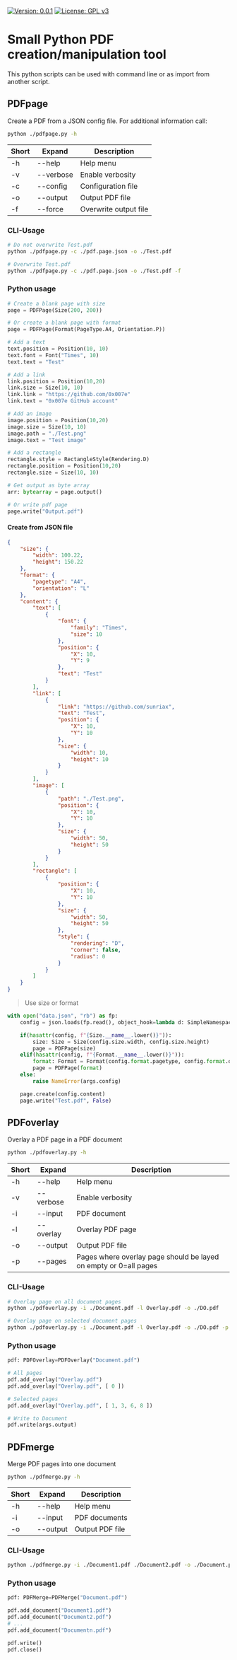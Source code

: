 [![Version: 0.0.1](https://img.shields.io/badge/Version-0.0.1%20Beta-orange.svg)](https://github.com/0x007e) [![License: GPL v3](https://img.shields.io/badge/License-GPL%20v3-blue.svg)](https://www.gnu.org/licenses/gpl-3.0)
# Small Python PDF creation/manipulation tool

This python scripts can be used with command line or as import from another script.

## PDFpage

Create a PDF from a JSON config file. For additional information call:

``` bash
python ./pdfpage.py -h
```

| Short | Expand    | Description           |
|-------|-----------|-----------------------|
| -h    | --help    | Help menu             |
| -v    | --verbose | Enable verbosity      |
| -c    | --config  | Configuration file    |
| -o    | --output  | Output PDF file       |
| -f    | --force   | Overwrite output file |

### CLI-Usage

``` bash
# Do not overwrite Test.pdf
python ./pdfpage.py -c ./pdf.page.json -o ./Test.pdf

# Overwrite Test.pdf
python ./pdfpage.py -c ./pdf.page.json -o ./Test.pdf -f
```
### Python usage

``` python
# Create a blank page with size
page = PDFPage(Size(200, 200))

# Or create a blank page with format
page = PDFPage(Format(PageType.A4, Orientation.P))

# Add a text
text.position = Position(10, 10)
text.font = Font("Times", 10)
text.text = "Test"

# Add a link  
link.position = Position(10,20)
link.size = Size(10, 10)
link.link = "https://github.com/0x007e"
link.text = "0x007e GitHub account"

# Add an image
image.position = Position(10,20)
image.size = Size(10, 10)
image.path = "./Test.png"
image.text = "Test image"

# Add a rectangle
rectangle.style = RectangleStyle(Rendering.D)
rectangle.position = Position(10,20)
rectangle.size = Size(10, 10)

# Get output as byte array
arr: bytearray = page.output()

# Or write pdf page
page.write("Output.pdf")
```

#### Create from JSON file

``` json
{
    "size": {
        "width": 100.22,
        "height": 150.22
    },
    "format": {
        "pagetype": "A4",
        "orientation": "L"
    },
    "content": {
        "text": [
            {
                "font": {
                    "family": "Times",
                    "size": 10
                },
                "position": {
                    "X": 10,
                    "Y": 9
                },
                "text": "Test"
            }
        ],
        "link": [
            {
                "link": "https://github.com/sunriax",
                "text": "Test",
                "position": {
                    "X": 10,
                    "Y": 10
                },
                "size": {
                    "width": 10,
                    "height": 10
                }
            }
        ],
        "image": [
            {
                "path": "./Test.png",
                "position": {
                    "X": 10,
                    "Y": 10
                },
                "size": {
                    "width": 50,
                    "height": 50
                }
            }
        ],
        "rectangle": [
            {
                "position": {
                    "X": 10,
                    "Y": 10
                },
                "size": {
                    "width": 50,
                    "height": 50
                },
                "style": {
                    "rendering": "D",
                    "corner": false,
                    "radius": 0
                }
            }
        ]
    }
}
```

> Use size or format

``` python
with open("data.json", "rb") as fp:
    config = json.loads(fp.read(), object_hook=lambda d: SimpleNamespace(**d)) 

    if(hasattr(config, f"{Size.__name__.lower()}")):
        size: Size = Size(config.size.width, config.size.height)
        page = PDFPage(size)
    elif(hasattr(config, f"{Format.__name__.lower()}")):
        format: Format = Format(config.format.pagetype, config.format.orientation)
        page = PDFPage(format)
    else:
        raise NameError(args.config)

    page.create(config.content)
    page.write("Test.pdf", False)
```

## PDFoverlay

Overlay a PDF page in a PDF document

``` bash
python ./pdfoverlay.py -h
```

| Short | Expand    | Description           |
|-------|-----------|-----------------------|
| -h    | --help    | Help menu             |
| -v    | --verbose | Enable verbosity      |
| -i    | --input   | PDF document          |
| -l    | --overlay | Overlay PDF page      |
| -o    | --output  | Output PDF file       |
| -p    | --pages   | Pages where overlay page should be layed on empty or 0=all pages |

### CLI-Usage

``` bash
# Overlay page on all document pages
python ./pdfoverlay.py -i ./Document.pdf -l Overlay.pdf -o ./DO.pdf

# Overlay page on selected document pages
python ./pdfoverlay.py -i ./Document.pdf -l Overlay.pdf -o ./DO.pdf -p 1 3 4 8
```
### Python usage

``` python
pdf: PDFOverlay=PDFOverlay("Document.pdf")

# All pages
pdf.add_overlay("Overlay.pdf")
pdf.add_overlay("Overlay.pdf", [ 0 ])

# Selected pages
pdf.add_overlay("Overlay.pdf", [ 1, 3, 6, 8 ])

# Write to Document
pdf.write(args.output)
```

## PDFmerge

Merge PDF pages into one document

``` bash
python ./pdfmerge.py -h
```

| Short | Expand    | Description           |
|-------|-----------|-----------------------|
| -h    | --help    | Help menu             |
| -i    | --input   | PDF documents         |
| -o    | --output  | Output PDF file       |

### CLI-Usage

``` bash
python ./pdfmerge.py -i ./Document1.pdf ./Document2.pdf -o ./Document.pdf
```
### Python usage

``` python
pdf: PDFMerge=PDFMerge("Document.pdf")

pdf.add_document("Document1.pdf")
pdf.add_document("Document2.pdf")
# ...
pdf.add_document("Documentn.pdf")

pdf.write()
pdf.close()
```
